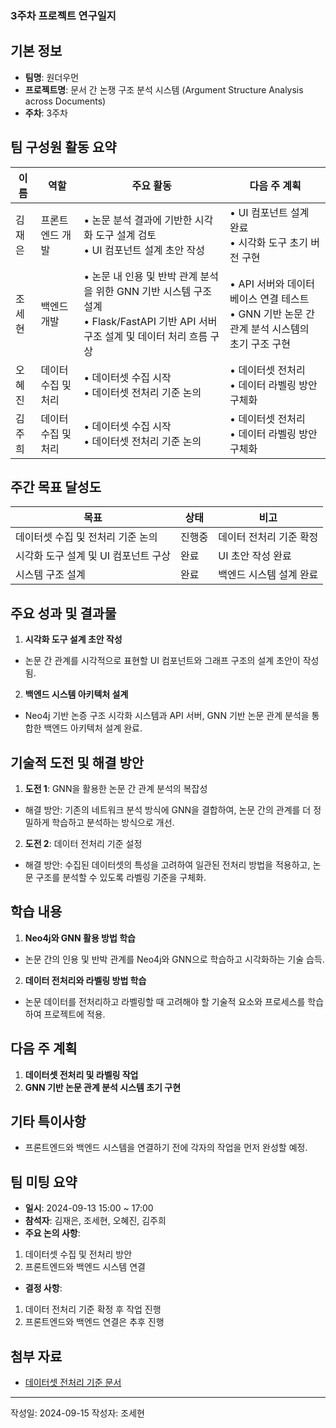 ### 3주차 프로젝트 연구일지

## 기본 정보

- **팀명**: 원더우먼
- **프로젝트명**: 문서 간 논쟁 구조 분석 시스템 (Argument Structure Analysis across Documents)
- **주차**: 3주차

## 팀 구성원 활동 요약

| 이름   | 역할                | 주요 활동                                                                                                                               | 다음 주 계획                                                                                    |
| ------ | ------------------- | --------------------------------------------------------------------------------------------------------------------------------------- | ----------------------------------------------------------------------------------------------- |
| 김재은 | 프론트엔드 개발     | • 논문 분석 결과에 기반한 시각화 도구 설계 검토 <br> • UI 컴포넌트 설계 초안 작성                                                       | • UI 컴포넌트 설계 완료 <br> • 시각화 도구 초기 버전 구현                                       |
| 조세현 | 백엔드 개발         | • 논문 내 인용 및 반박 관계 분석을 위한 GNN 기반 시스템 구조 설계 <br> • Flask/FastAPI 기반 API 서버 구조 설계 및 데이터 처리 흐름 구상 | • API 서버와 데이터베이스 연결 테스트 <br> • GNN 기반 논문 간 관계 분석 시스템의 초기 구조 구현 |
| 오혜진 | 데이터 수집 및 처리 | • 데이터셋 수집 시작 <br> • 데이터셋 전처리 기준 논의                                                                                   | • 데이터셋 전처리 <br> • 데이터 라벨링 방안 구체화                                              |
| 김주희 | 데이터 수집 및 처리 | • 데이터셋 수집 시작 <br> • 데이터셋 전처리 기준 논의                                                                                   | • 데이터셋 전처리 <br> • 데이터 라벨링 방안 구체화                                              |

## 주간 목표 달성도

| 목표                                 | 상태   | 비고                    |
| ------------------------------------ | ------ | ----------------------- |
| 데이터셋 수집 및 전처리 기준 논의    | 진행중 | 데이터 전처리 기준 확정 |
| 시각화 도구 설계 및 UI 컴포넌트 구상 | 완료   | UI 초안 작성 완료       |
| 시스템 구조 설계                     | 완료   | 백엔드 시스템 설계 완료 |

## 주요 성과 및 결과물

1. **시각화 도구 설계 초안 작성**

- 논문 간 관계를 시각적으로 표현할 UI 컴포넌트와 그래프 구조의 설계 초안이 작성됨.

2. **백엔드 시스템 아키텍처 설계**

- Neo4j 기반 논증 구조 시각화 시스템과 API 서버, GNN 기반 논문 관계 분석을 통합한 백엔드 아키텍처 설계 완료.

## 기술적 도전 및 해결 방안

1. **도전 1**: GNN을 활용한 논문 간 관계 분석의 복잡성

- 해결 방안: 기존의 네트워크 분석 방식에 GNN을 결합하여, 논문 간의 관계를 더 정밀하게 학습하고 분석하는 방식으로 개선.

2. **도전 2**: 데이터 전처리 기준 설정

- 해결 방안: 수집된 데이터셋의 특성을 고려하여 일관된 전처리 방법을 적용하고, 논문 구조를 분석할 수 있도록 라벨링 기준을 구체화.

## 학습 내용

1. **Neo4j와 GNN 활용 방법 학습**

- 논문 간의 인용 및 반박 관계를 Neo4j와 GNN으로 학습하고 시각화하는 기술 습득.

2. **데이터 전처리와 라벨링 방법 학습**

- 논문 데이터를 전처리하고 라벨링할 때 고려해야 할 기술적 요소와 프로세스를 학습하여 프로젝트에 적용.

## 다음 주 계획

1. **데이터셋 전처리 및 라벨링 작업**
2. **GNN 기반 논문 관계 분석 시스템 초기 구현**

## 기타 특이사항

- 프론트엔드와 백엔드 시스템을 연결하기 전에 각자의 작업을 먼저 완성할 예정.

## 팀 미팅 요약

- **일시**: 2024-09-13 15:00 ~ 17:00
- **참석자**: 김재은, 조세현, 오혜진, 김주희
- **주요 논의 사항**:

1. 데이터셋 수집 및 전처리 방안
2. 프론트엔드와 백엔드 시스템 연결

- **결정 사항**:

1. 데이터 전처리 기준 확정 후 작업 진행
2. 프론트엔드와 백엔드 연결은 추후 진행

## 첨부 자료

- [데이터셋 전처리 기준 문서](https://docs.google.com/document/d/1bBNoji5Id5pG4a986XiR7oOrQaJR5VcXZZIUdgXMJhk/edit?usp=sharing)

---

작성일: 2024-09-15
작성자: 조세현
